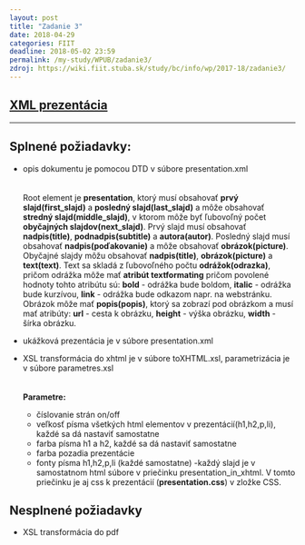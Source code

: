 ```yaml
---
layout: post
title: "Zadanie 3"
date: 2018-04-29
categories: FIIT
deadline: 2018-05-02 23:59
permalink: /my-study/WPUB/zadanie3/
zdroj: https://wiki.fiit.stuba.sk/study/bc/info/wp/2017-18/zadanie3/
---
```

## <a href="{{ page.zdroj }}">XML prezentácia</a>
____
## Splnené požiadavky:
 - opis dokumentu je pomocou DTD v súbore presentation.xml
 <br/> <br/> <br/>
   Root element je **presentation**, ktorý musí obsahovať **prvý slajd(first_slajd)** a **posledný slajd(last_slajd)** a môže obsahovať 
   **stredný slajd(middle_slajd)**, v ktorom
   môže byť ľubovoľný počet **obyčajných slajdov(next_slajd)**.
   Prvý slajd musí obsahovať **nadpis(title)**, **podnadpis(subtitle)** a **autora(autor)**.
   Posledný slajd musí obsahovať **nadpis(poďakovanie)** a môže obsahovať **obrázok(picture)**.
   Obyčajné slajdy môžu obsahovať **nadpis(title)**, **obrázok(picture)** a **text(text)**.
   Text sa skladá z ľubovoľného počtu **odrážok(odrazka)**, pričom odrážka môže mať **atribút textformating** pričom povolené hodnoty tohto atribútu sú:
   **bold** - odrážka bude boldom, **italic** - odrážka bude kurzívou, **link** - odrážka bude odkazom napr. na webstránku.
   Obrázok môže mať **popis(popis)**, ktorý sa zobrazí pod obrázkom a musí mať atribúty: **url** - cesta k obrázku, **height** - výška obrázku, 
   **width** - šírka obrázku.
   
 - ukážková prezentácia je v súbore presentation.xml

 - XSL transformácia do xhtml je v súbore toXHTML.xsl, parametrizácia je v súbore parametres.xsl
<br/> <br/> <br/>
	**Parametre:**
	- číslovanie strán on/off
	- veľkosť písma všetkých html elementov v prezentácií(h1,h2,p,li), každé sa dá nastaviť samostatne
    - farba písma h1 a h2, každé sa dá nastaviť samostatne   
	- farba pozadia prezentácie
	- fonty písma h1,h2,p,li (každé samostatne)
	-každý slajd je v samostatnom html súbore v priečinku presentation_in_xhtml. V tomto priečinku je aj css k prezentácií (**presentation.css**) v zložke CSS.
	
## Nesplnené požiadavky	
- XSL transformácia do pdf 	
	
   

 
 